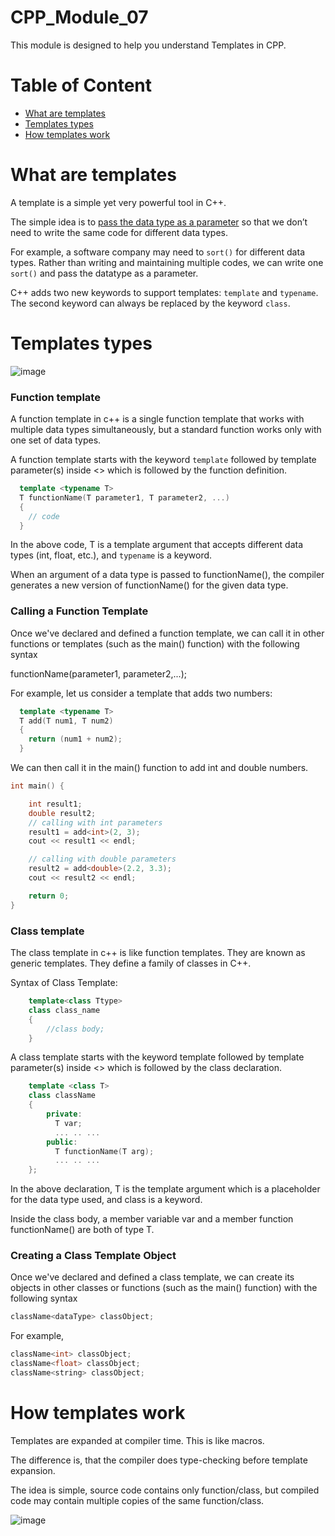 # CPP_Module_07

This module is designed to help you understand Templates in CPP. 

# Table of Content

- [What are templates](#templates)
- [Templates types](#templates_types)
- [How templates work](#templates_work)


<a id="templates"></a>
# What are templates

A template is a simple yet very powerful tool in C++. 

The simple idea is to <ins>pass the data type as a parameter</ins> so that we don’t need to write the same code for different data types. 

For example, a software company may need to ```sort()``` for different data types. Rather than writing and maintaining multiple codes, we can write one ```sort()``` and pass the datatype as a parameter. 

C++ adds two new keywords to support templates: ````template```` and ```typename```. The second keyword can always be replaced by the keyword ```class```.


<a id="templates_types"></a>
# Templates types

![image](https://github.com/izzypt/CPP_Module_07/assets/73948790/d9671a03-f657-453a-aece-b969569026f5)

### Function template

A function template in c++ is a single function template that works with multiple data types simultaneously, but a standard function works only with one set of data types.

A function template starts with the keyword ```template``` followed by template parameter(s) inside <> which is followed by the function definition.

```cpp
  template <typename T>
  T functionName(T parameter1, T parameter2, ...)
  {
    // code
  }
```
In the above code, T is a template argument that accepts different data types (int, float, etc.), and ```typename``` is a keyword.

When an argument of a data type is passed to functionName(), the compiler generates a new version of functionName() for the given data type.

### Calling a Function Template

Once we've declared and defined a function template, we can call it in other functions or templates (such as the main() function) with the following syntax

functionName<dataType>(parameter1, parameter2,...);

For example, let us consider a template that adds two numbers:

```cpp
  template <typename T>
  T add(T num1, T num2)
  {
    return (num1 + num2);
  }
```

We can then call it in the main() function to add int and double numbers.

```cpp
int main() {

    int result1;
    double result2;
    // calling with int parameters
    result1 = add<int>(2, 3);
    cout << result1 << endl;

    // calling with double parameters
    result2 = add<double>(2.2, 3.3);
    cout << result2 << endl;

    return 0;
}    
```
### Class template

The class template in c++ is like function templates. They are known as generic templates. They define a family of classes in C++. 

Syntax of Class Template:
```cpp
    template<class Ttype>
    class class_name
    {
        //class body;
    }
```

A class template starts with the keyword template followed by template parameter(s) inside <> which is followed by the class declaration.

```cpp
    template <class T>
    class className
    {
        private:
          T var;
          ... .. ...
        public:
          T functionName(T arg);
          ... .. ...
    };
```

In the above declaration, T is the template argument which is a placeholder for the data type used, and class is a keyword.

Inside the class body, a member variable var and a member function functionName() are both of type T.

### Creating a Class Template Object

Once we've declared and defined a class template, we can create its objects in other classes or functions (such as the main() function) with the following syntax

```cpp
className<dataType> classObject;
```

For example,

```cpp
className<int> classObject;
className<float> classObject;
className<string> classObject;
```

<a id="templates_work"></a>
# How templates work

Templates are expanded at compiler time. This is like macros. 

The difference is, that the compiler does type-checking before template expansion. 

The idea is simple, source code contains only function/class, but compiled code may contain multiple copies of the same function/class. 

![image](https://github.com/izzypt/CPP_Module_07/assets/73948790/a8aafc84-fe50-4828-bb81-5d7dfc4bb3cf)
